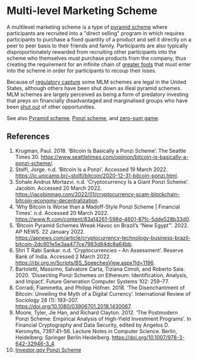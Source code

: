 # Multi-level Marketing Scheme
A multilevel marketing scheme is a type of [pyramid scheme](pyramid-scheme.md) where participants are recruited into a "direct selling" program in which requires participants to purchase a fixed quantity of a product and sell it directly on a peer to peer basis to their friends and family.  Participants are also typically disproportionately rewarded from recruiting other participants into the scheme who themselves must purchase products from the company, thus creating the requirement for an infinite chain of [greater fools](greater-fool-theory.md) that must enter into the scheme in order for participants to recoup their loses.

Because of [regulatory capture](regulatory-capture.md) some MLM schemes are legal in the United States, although others have been shut down as illeal pyramid schemes. MLM schemes are largely perceived as being a form of predatory investing that preys on financially disadvantaged and marginalised groups who have been [shut out](predatory-inclusion.md) of other opportunities.

See also [Pyramid scheme](pyramid-scheme.md), [Ponzi scheme](ponzi-scheme.md), and [zero-sum game](zero-sum-game.md).

## References
1. Krugman, Paul. 2018. ‘Bitcoin Is Basically a Ponzi Scheme’. The Seattle Times 30. https://www.seattletimes.com/opinion/bitcoin-is-basically-a-ponzi-scheme/.
1. Stolfi, Jorge. n.d. ‘Bitcoin Is a Ponzi’. Accessed 19 March 2022. https://ic.unicamp.br/~stolfi/bitcoin/2020-12-31-bitcoin-ponzi.html.
1. Sohale Andrus Mortazvi. n.d. ‘Cryptocurrency Is a Giant Ponzi Scheme’. Jacobin. Accessed 20 March 2022. https://jacobinmag.com/2022/01/cryptocurrency-scam-blockchain-bitcoin-economy-decentralization.
1. ‘Why Bitcoin Is Worse than a Madoff-Style Ponzi Scheme | Financial Times’. n.d. Accessed 20 March 2022. https://www.ft.com/content/83a14261-598d-4601-87fc-5dde528b33d0.
1. ‘Bitcoin Pyramid Schemes Wreak Havoc on Brazil’s “New Egypt”’. 2022. AP NEWS. 22 January 2022. https://apnews.com/article/cryptocurrency-technology-business-brazil-bitcoin-2dc801e5e3aa477ce7983d84dc8a64bb.
1. Shri T Rabi Sankar. n.d. ‘Cryptocurrencies – An Assessment’. Reserve Bank of India. Accessed 2 March 2022. https://rbi.org.in/Scripts/BS_SpeechesView.aspx?Id=1196.
1. Bartoletti, Massimo, Salvatore Carta, Tiziana Cimoli, and Roberto Saia. 2020. ‘Dissecting Ponzi Schemes on Ethereum: Identification, Analysis, and Impact’. Future Generation Computer Systems 102: 259–77.
1. Corradi, Fiammetta, and Philipp Höfner. 2018. ‘The Disenchantment of Bitcoin: Unveiling the Myth of a Digital Currency’. International Review of Sociology 28 (1): 193–207. https://doi.org/10.1080/03906701.2018.1430067.
1. Moore, Tyler, Jie Han, and Richard Clayton. 2012. ‘The Postmodern Ponzi Scheme: Empirical Analysis of High-Yield Investment Programs’. In Financial Cryptography and Data Security, edited by Angelos D. Keromytis, 7397:41–56. Lecture Notes in Computer Science. Berlin, Heidelberg: Springer Berlin Heidelberg. https://doi.org/10.1007/978-3-642-32946-3_4.
1. [Investor.gov Ponzi Scheme](https://www.investor.gov/protect-your-investments/fraud/types-fraud/ponzi-scheme)
